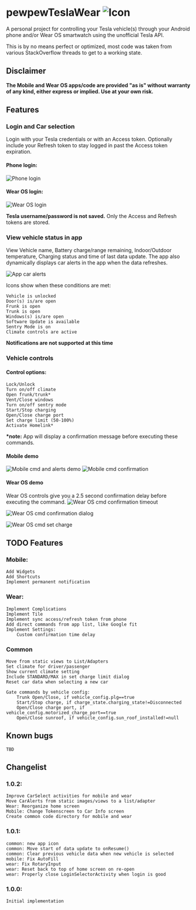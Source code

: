 # pewpewTeslaWear ![Icon](/wear/src/main/res/mipmap-mdpi/pptw_launcher_icon.webp)
A personal project for controlling your Tesla vehicle(s) through your Android phone and/or Wear OS smartwatch using the unofficial Tesla API.

This is by no means perfect or optimized, most code was taken from various StackOverflow threads to get to a working state. 

## Disclaimer
<b>The Mobile and Wear OS apps/code are provided "as is" without warranty of any kind, either express or implied. Use at your own risk.</b>

## Features
### Login and Car selection
Login with your Tesla credentials or with an Access token. Optionally include your Refresh token to stay logged in past the Access token expiration.
#### Phone login:
![Phone login](/github_images/mobile_login.gif)

#### Wear OS login:
![Wear OS login](/github_images/wear_login.gif)

<b>Tesla username/password is not saved.</b> Only the Access and Refresh tokens are stored.

### View vehicle status in app
View Vehicle name, Battery charge/range remaining, Indoor/Outdoor temperature, Charging status and time of last data update.
The app also dynamically displays car alerts in the app when the data refreshes.

![App car alerts](/github_images/full_car_alerts.png)

Icons show when these conditions are met:

	Vehicle is unlocked
	Door(s) is/are open
	Frunk is open
	Trunk is open
	Windows(s) is/are open
	Software Update is available
	Sentry Mode is on
	Climate controls are active

<b>Notifications are not supported at this time</b>

### Vehicle controls
#### Control options:
	Lock/Unlock 
	Turn on/off climate
	Open frunk/trunk*
	Vent/Close windows
	Turn on/off sentry mode
	Start/Stop charging
	Open/Close charge port
	Set charge limit (50-100%)
	Activate Homelink*

<b>*note:</b> App will display a confirmation message before executing these commands.

#### Mobile demo
![Mobile cmd and alerts demo](/github_images/mobile_cmd_and_car_alerts.gif) ![Mobile cmd confirmation](/github_images/mobile_cmd_confirmation.gif)

#### Wear OS demo
Wear OS controls give you a 2.5 second confirmation delay before executing the command.
![Wear OS cmd confirmation timeout](/github_images/wear_cmd_timeout.gif)

![Wear OS cmd confirmation dialog](/github_images/wear_cmd_confirmation.gif)

![Wear OS cmd set charge](/github_images/wear_cmd_charge_limit.gif)

## TODO Features
### Mobile:
	Add Widgets
	Add Shortcuts
	Implement permanent notification

### Wear:
	Implement Complications
	Implement Tile
	Implement sync access/refresh token from phone
	Add direct commands from app list, like Google fit
	Implement Settings:
		Custom confirmation time delay 
		
### Common
    Move from static views to List/Adapters
	Set climate for driver/passenger
	Show current climate setting 
	Include STANDARD/MAX in set charge limit dialog
	Reset car data when selecting a new car

	Gate commands by vehicle config:
		Trunk Open/Close, if vehicle_config.plg==true
		Start/Stop charge, if charge_state.charging_state!=Disconnected
		Open/Close charge port, if vehicle_config.motorized_charge_port==true
		Open/Close sunroof, if vehicle_config.sun_roof_installed!=null

## Known bugs
    TBD

## Changelist
### 1.0.2:
	Improve CarSelect activities for mobile and wear
	Move CarAlerts from static images/views to a list/adapter
	Wear: Reorganize home screen
	Mobile: Change Tokenscreen to Car Info screen
	Create common code directory for mobile and wear	

### 1.0.1:
	common: new app icon
	common: Move start of data update to onResume()
	common: Clear previous vehicle data when new vehicle is selected
	mobile: Fix AutoFill
	wear: Fix RotaryInput
	wear: Reset back to top of home screen on re-open
	wear: Properly close LoginSelectorActivity when login is good

### 1.0.0:
	Initial implementation

